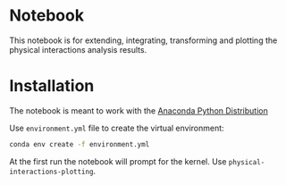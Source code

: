 # Notebook

This notebook is for extending, integrating, transforming and plotting the physical interactions analysis results.

# Installation

The notebook is meant to work with the [Anaconda Python Distribution](https://www.continuum.io/)

Use ```environment.yml``` file to create the virtual environment:

```bash
conda env create -f environment.yml
```

At the first run the notebook will prompt for the kernel.
Use ```physical-interactions-plotting```.
